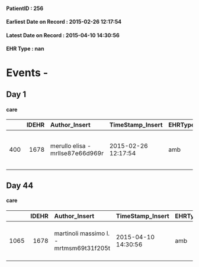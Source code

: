 
#### PatientID : 256
#### Earliest Date on Record : 2015-02-26 12:17:54
#### Latest Date on Record : 2015-04-10 14:30:56
#### EHR Type : nan

# Events - 

## Day 1

#### care
|     |   IDEHR | Author_Insert                    | TimeStamp_Insert    | EHRType   |   PatientID |   IDGESTIONE_AUSILI |   ds_ncons |   opt_annulla_consegna | dt_Ric_consegna     | dt_ric_cons_forn    | opt_ausilio                                     |
|----:|--------:|:---------------------------------|:--------------------|:----------|------------:|--------------------:|-----------:|-----------------------:|:--------------------|:--------------------|:------------------------------------------------|
| 400 |    1678 | merullo elisa - mrllse87e66d969r | 2015-02-26 12:17:54 | amb       |         256 |                 242 |      24692 |                      0 | 2015-02-20 00:00:00 | 2015-02-20 00:00:00 | electronic articulated bed with side rails # 14 |


## Day 44

#### care
|      |   IDEHR | Author_Insert                           | TimeStamp_Insert    | EHRType   |   PatientID |   IDGESTIONE_AUSILI |   ds_ncons |   ds_nbolla | dt_consegna         |   opt_annulla_consegna | dt_Ric_consegna     | dt_ric_cons_forn    | opt_ausilio                                     |
|-----:|--------:|:----------------------------------------|:--------------------|:----------|------------:|--------------------:|-----------:|------------:|:--------------------|-----------------------:|:--------------------|:--------------------|:------------------------------------------------|
| 1065 |    1678 | martinoli massimo l. - mrtmsm69t31f205t | 2015-04-10 14:30:56 | amb       |         256 |                 908 |      24692 |         190 | 2015-02-23 00:00:00 |                      0 | 2015-02-20 00:00:00 | 2015-02-20 00:00:00 | electronic articulated bed with side rails # 14 |


